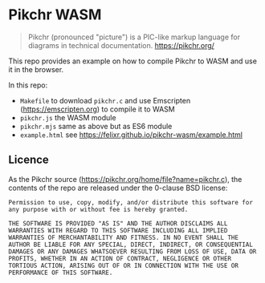# Pikchr WASM

> Pikchr (pronounced "picture") is a PIC-like markup language for diagrams in technical documentation.  https://pikchr.org/

This repo provides an example on how to compile Pikchr to WASM and use it in the browser.

In this repo:

* `Makefile` to download `pikchr.c` and use Emscripten (https://emscripten.org) to compile it to WASM
* `pikchr.js` the WASM module
* `pikchr.mjs` same as above but as ES6 module
* `example.html` see https://felixr.github.io/pikchr-wasm/example.html


## Licence

As the Pikchr source (https://pikchr.org/home/file?name=pikchr.c), the contents of the repo are released under the 0-clause BSD license:

```
Permission to use, copy, modify, and/or distribute this software for any purpose with or without fee is hereby granted.

THE SOFTWARE IS PROVIDED "AS IS" AND THE AUTHOR DISCLAIMS ALL WARRANTIES WITH REGARD TO THIS SOFTWARE INCLUDING ALL IMPLIED WARRANTIES OF MERCHANTABILITY AND FITNESS. IN NO EVENT SHALL THE AUTHOR BE LIABLE FOR ANY SPECIAL, DIRECT, INDIRECT, OR CONSEQUENTIAL DAMAGES OR ANY DAMAGES WHATSOEVER RESULTING FROM LOSS OF USE, DATA OR PROFITS, WHETHER IN AN ACTION OF CONTRACT, NEGLIGENCE OR OTHER TORTIOUS ACTION, ARISING OUT OF OR IN CONNECTION WITH THE USE OR PERFORMANCE OF THIS SOFTWARE.
```
